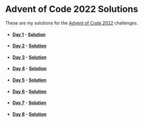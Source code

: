 # Advent of Code 2022 Solutions

These are my solutions for the [Advent of Code 2022](https://adventofcode.com/2022) challenges.

- #### [Day 1](https://adventofcode.com/2022/day/1) - [Solution](./day-01/)
- #### [Day 2](https://adventofcode.com/2022/day/2) - [Solution](./day-02/)
- #### [Day 3](https://adventofcode.com/2022/day/3) - [Solution](./day-03/)
- #### [Day 4](https://adventofcode.com/2022/day/4) - [Solution](./day-04/)
- #### [Day 5](https://adventofcode.com/2022/day/5) - [Solution](./day-05/)
- #### [Day 6](https://adventofcode.com/2022/day/6) - [Solution](./day-06/)
- #### [Day 7](https://adventofcode.com/2022/day/7) - [Solution](./day-07/)
- #### [Day 8](https://adventofcode.com/2022/day/8) - [Solution](./day-08/)